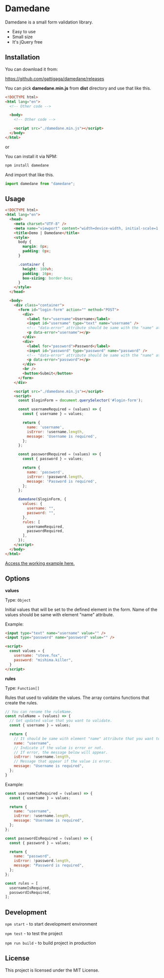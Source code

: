 # Damedane

Damedane is a small form validation library.

* Easy to use
* Small size
* It's jQuery free

## Installation

You can download it from:

https://github.com/gattigaga/damedane/releases

You can pick **damedane.min.js** from **dist** directory and use that like this.

```html
<!DOCTYPE html>
<html lang="en">
  <!-- Other code -->

  <body>
    <!-- Other code -->

    <script src="./damedane.min.js"></script>
  </body>
</html>
```

or

You can install it via NPM:

```bash
npm install damedane
```

And import that like this.

```javascript
import damedane from "damedane";
```

## Usage

```html
<!DOCTYPE html>
<html lang="en">
  <head>
    <meta charset="UTF-8" />
    <meta name="viewport" content="width=device-width, initial-scale=1.0" />
    <title>Demo | Damedane</title>
    <style>
      body {
        margin: 0px;
        padding: 0px;
      }

      .container {
        height: 100vh;
        padding: 16px;
        box-sizing: border-box;
      }
    </style>
  </head>

  <body>
    <div class="container">
      <form id="login-form" action="" method="POST">
        <div>
          <label for="username">Username</label>
          <input id="username" type="text" name="username" />
          <!-- "data-error" attribute should be same with the "name" attribute. Error message will appear here. -->
          <p data-error="username"></p>
        </div>
        <div>
          <label for="password">Password</label>
          <input id="password" type="password" name="password" />
          <!-- "data-error" attribute should be same with the "name" attribute. Error message will appear here. -->
          <p data-error="password"></p>
        </div>
        <br />
        <button>Submit</button>
      </form>
    </div>

    <script src="./damedane.min.js"></script>
    <script>
      const $loginForm = document.querySelector('#login-form');

      const usernameRequired = (values) => {
        const { username } = values;

        return {
          name: 'username',
          isError: !username.length,
          message: 'Username is required',
        };
      };

      const passwordRequired = (values) => {
        const { password } = values;

        return {
          name: 'password',
          isError: !password.length,
          message: 'Password is required',
        };
      };

      damedane($loginForm, {
        values: {
          username: "",
          password: "",
        },
        rules: [
          usernameRequired,
          passwordRequired,
        ],
      });
    </script>
  </body>
</html>
```

[Access the working example here.](https://codesandbox.io/s/damedane-example-eove2)

## Options

**values**

Type: ```Object```

Initial values that will be set to the defined element in the form.
Name of the values should be same with element "name" attribute.

Example:

```html
<input type="text" name="username" value="" />
<input type="password" name="password" value="" />

<script>
  const values = {
    username: "steve.fox",
    password: "mishima.killer",
  }
</script>
```

**rules**

Type: ```Function[]```

Rules that used to validate the values.
The array contains functions that create the rules.

```javascript
// You can rename the ruleName.
const ruleName = (values) => {
  // Get updated value that you want to validate.
  const { username } = values;

  return {
    // It should be same with element "name" attribute that you want to validate.
    name: "username",
    // Indicate if the value is error or not.
    // If error, the message below will appear.
    isError: !username.length,
    // Message that appear if the value is error.
    message: "Username is required",
  };
}
```

Example:

```javascript
const usernameIsRequired = (values) => {
  const { username } = values;

  return {
    name: "username",
    isError: !username.length,
    message: "Username is required",
  };
};

const passwordIsRequired = (values) => {
  const { password } = values;

  return {
    name: "password",
    isError: !password.length,
    message: "Password is required",
  };
};

const rules = [
  usernameIsRequired,
  passwordIsRequired,
];
```

## Development

```npm start``` - to start development environment

```npm test``` - to test the project

```npm run build``` - to build project in production

## License

This project is licensed under the MIT License.

